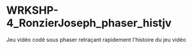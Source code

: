 # WRKSHP-4_RonzierJoseph_phaser_histjv
Jeu vidéo codé sous phaser retraçant rapidement l'histoire du jeu vidéo
